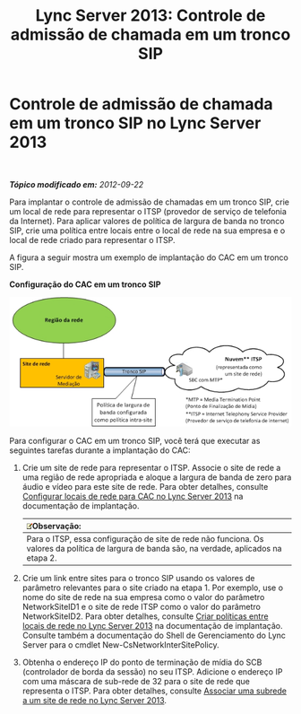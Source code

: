 ﻿---
title: 'Lync Server 2013: Controle de admissão de chamada em um tronco SIP'
TOCTitle: Controle de admissão de chamada em um tronco SIP
ms:assetid: 7eada098-3d47-4be2-839f-8f87d582efe8
ms:mtpsurl: https://technet.microsoft.com/pt-br/library/Gg398632(v=OCS.15)
ms:contentKeyID: 49307254
ms.date: 05/19/2016
mtps_version: v=OCS.15
ms.translationtype: HT
---

# Controle de admissão de chamada em um tronco SIP no Lync Server 2013

 

_**Tópico modificado em:** 2012-09-22_

Para implantar o controle de admissão de chamadas em um tronco SIP, crie um local de rede para representar o ITSP (provedor de serviço de telefonia da Internet). Para aplicar valores de política de largura de banda no tronco SIP, crie uma política entre locais entre o local de rede na sua empresa e o local de rede criado para representar o ITSP.

A figura a seguir mostra um exemplo de implantação do CAC em um tronco SIP.

**Configuração do CAC em um tronco SIP**

![Diagrama do Tronco SIP do Controle de Admissão de Chamadas](images/Gg398632.276c0d8f-1dd5-4883-8499-c202399ddbe9(OCS.15).jpg "Diagrama do Tronco SIP do Controle de Admissão de Chamadas")

Para configurar o CAC em um tronco SIP, você terá que executar as seguintes tarefas durante a implantação do CAC:

1.  Crie um site de rede para representar o ITSP. Associe o site de rede a uma região de rede apropriada e aloque a largura de banda de zero para áudio e vídeo para este site de rede. Para obter detalhes, consulte [Configurar locais de rede para CAC no Lync Server 2013](lync-server-2013-configure-network-sites-for-cac.md) na documentação de implantação.
    
    <table>
    <thead>
    <tr class="header">
    <th><img src="images/Gg425756.note(OCS.15).gif" title="note" alt="note" />Observação:</th>
    </tr>
    </thead>
    <tbody>
    <tr class="odd">
    <td>Para o ITSP, essa configuração de site de rede não funciona. Os valores da política de largura de banda são, na verdade, aplicados na etapa 2.</td>
    </tr>
    </tbody>
    </table>


2.  Crie um link entre sites para o tronco SIP usando os valores de parâmetro relevantes para o site criado na etapa 1. Por exemplo, use o nome do site de rede na sua empresa como o valor do parâmetro NetworkSiteID1 e o site de rede ITSP como o valor do parâmetro NetworkSiteID2. Para obter detalhes, consulte [Criar políticas entre locais de rede no Lync Server 2013](lync-server-2013-create-network-intersite-policies.md) na documentação de implantação. Consulte também a documentação do Shell de Gerenciamento do Lync Server para o cmdlet New-CsNetworkInterSitePolicy.

3.  Obtenha o endereço IP do ponto de terminação de mídia do SCB (controlador de borda da sessão) no seu ITSP. Adicione o endereço IP com uma máscara de sub-rede de 32 para o site de rede que representa o ITSP. Para obter detalhes, consulte [Associar uma subrede a um site de rede no Lync Server 2013](lync-server-2013-associate-a-subnet-with-a-network-site.md).

